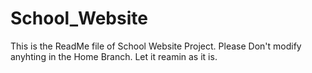 # School_Website
This is the ReadMe file of School Website Project.
Please Don't modify anyhting in the Home Branch. Let it reamin as it is.